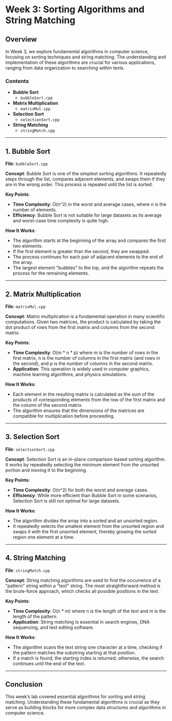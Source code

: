 # Week 3: Sorting Algorithms and String Matching

## Overview

In Week 3, we explore fundamental algorithms in computer science, focusing on sorting techniques and string matching. The understanding and implementation of these algorithms are crucial for various applications, ranging from data organization to searching within texts.

### Contents

- **Bubble Sort**
  - `bubbleSort.cpp`
- **Matrix Multiplication**
  - `matrixMul.cpp`
- **Selection Sort**
  - `selectionSort.cpp`
- **String Matching**
  - `stringMatch.cpp`

---

## 1. Bubble Sort

**File**: `bubbleSort.cpp`

**Concept**:
Bubble Sort is one of the simplest sorting algorithms. It repeatedly steps through the list, compares adjacent elements, and swaps them if they are in the wrong order. This process is repeated until the list is sorted.

**Key Points**:
- **Time Complexity**: O(n^2) in the worst and average cases, where n is the number of elements.
- **Efficiency**: Bubble Sort is not suitable for large datasets as its average and worst-case time complexity is quite high.

**How It Works**:
- The algorithm starts at the beginning of the array and compares the first two elements.
- If the first element is greater than the second, they are swapped.
- The process continues for each pair of adjacent elements to the end of the array.
- The largest element "bubbles" to the top, and the algorithm repeats the process for the remaining elements.

---

## 2. Matrix Multiplication

**File**: `matrixMul.cpp`

**Concept**:
Matrix multiplication is a fundamental operation in many scientific computations. Given two matrices, the product is calculated by taking the dot product of rows from the first matrix and columns from the second matrix.

**Key Points**:
- **Time Complexity**: O(m * n * p) where m is the number of rows in the first matrix, n is the number of columns in the first matrix (and rows in the second), and p is the number of columns in the second matrix.
- **Application**: This operation is widely used in computer graphics, machine learning algorithms, and physics simulations.

**How It Works**:
- Each element in the resulting matrix is calculated as the sum of the products of corresponding elements from the row of the first matrix and the column of the second matrix.
- The algorithm ensures that the dimensions of the matrices are compatible for multiplication before proceeding.

---

## 3. Selection Sort

**File**: `selectionSort.cpp`

**Concept**:
Selection Sort is an in-place comparison-based sorting algorithm. It works by repeatedly selecting the minimum element from the unsorted portion and moving it to the beginning.

**Key Points**:
- **Time Complexity**: O(n^2) for both the worst and average cases.
- **Efficiency**: While more efficient than Bubble Sort in some scenarios, Selection Sort is still not optimal for large datasets.

**How It Works**:
- The algorithm divides the array into a sorted and an unsorted region.
- It repeatedly selects the smallest element from the unsorted region and swaps it with the first unsorted element, thereby growing the sorted region one element at a time.

---

## 4. String Matching

**File**: `stringMatch.cpp`

**Concept**:
String matching algorithms are used to find the occurrence of a "pattern" string within a "text" string. The most straightforward method is the brute-force approach, which checks all possible positions in the text.

**Key Points**:
- **Time Complexity**: O(n * m) where n is the length of the text and m is the length of the pattern.
- **Application**: String matching is essential in search engines, DNA sequencing, and text editing software.

**How It Works**:
- The algorithm scans the text string one character at a time, checking if the pattern matches the substring starting at that position.
- If a match is found, the starting index is returned; otherwise, the search continues until the end of the text.

---

## Conclusion

This week’s lab covered essential algorithms for sorting and string matching. Understanding these fundamental algorithms is crucial as they serve as building blocks for more complex data structures and algorithms in computer science.


